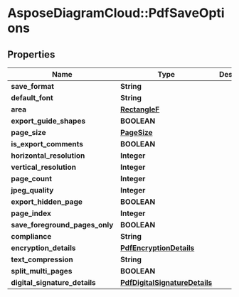# AsposeDiagramCloud::PdfSaveOptions

## Properties
Name | Type | Description | Notes
------------ | ------------- | ------------- | -------------
**save_format** | **String** |  | 
**default_font** | **String** |  | [optional] 
**area** | [**RectangleF**](RectangleF.md) |  | 
**export_guide_shapes** | **BOOLEAN** |  | [optional] 
**page_size** | [**PageSize**](PageSize.md) |  | [optional] 
**is_export_comments** | **BOOLEAN** |  | [optional] 
**horizontal_resolution** | **Integer** |  | [optional] 
**vertical_resolution** | **Integer** |  | [optional] 
**page_count** | **Integer** |  | [optional] 
**jpeg_quality** | **Integer** |  | [optional] 
**export_hidden_page** | **BOOLEAN** |  | [optional] 
**page_index** | **Integer** |  | [optional] 
**save_foreground_pages_only** | **BOOLEAN** |  | [optional] 
**compliance** | **String** |  | [optional] 
**encryption_details** | [**PdfEncryptionDetails**](PdfEncryptionDetails.md) |  | [optional] 
**text_compression** | **String** |  | [optional] 
**split_multi_pages** | **BOOLEAN** |  | [optional] 
**digital_signature_details** | [**PdfDigitalSignatureDetails**](PdfDigitalSignatureDetails.md) |  | [optional] 


